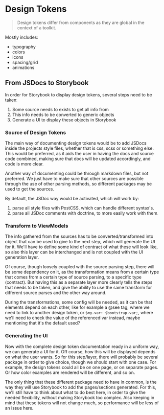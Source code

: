 # Design Tokens

> Design tokens differ from components as they are global in the context of a
toolkit.

Mostly includes:

- typography
- colors
- icons
- spacing/grid
- animations

## From JSDocs to Storybook

In order for Storybook to display design tokens, several steps need to be taken:

1. Some source needs to exists to get all info from
1. This info needs to be converted to generic objects
1. Generate a UI to display these objects in Storybook

### Source of Design Tokens

The main way of documenting design tokens would be to add JSDocs inside the
projects style files, whether that is css, scss or something else. This would
be preferred, as it aids the user in having the docs and source code combined,
making sure that docs will be updated accordingly, and code is more clear.

Another way of documenting could be through markdown files, but not preferred.
We just have to make sure that other sources are possible through the use of
other parsing methods, so different packages may be used to get the sources.

By default, the JSDoc way would be activated, which will work by:

1. parse all style files with PostCSS, which can handle different syntax's.
2. parse all JSDoc comments with doctrine, to more easily work with them.

### Transform to ViewModels

The info gathered from the sources has to be converted/transformed into object
that can be used to give to the next step, which will generate the UI for it.
We'll have to define some kind of contract of what these will look like, so also
this layer can be interchanged and is not coupled with the UI generation layer.

Of course, though loosely coupled with the source parsing step, there will be
some dependency on it, as the transformation means from a certain type that
comes from a certain type of source parsing, to a specific type (contract). But
having this as a separate layer more clearly tells the steps that needs to be 
taken, and give the ability to use the same transform for different source
parses and the other way around.

During the transformations, some config will be needed, as it can be that
elements depend on each other, like for example a @see tag, where we need to
link to another design token, or `$my-var: $bootstrap-var;`, where we'll need
to check the value of the referenced var instead, maybe mentioning that it's
the default used?

### Generating the UI

Now with the complete design token documentation ready in a uniform way, we can
generate a UI for it. Off course, how this will be displayed depends on what the
user wants. So for this step/layer, there will probably be several package in
order to give choice, though we should start with one case. For example, the
design tokens could all be on one page, or on separate pages. Or how color
examples are rendered will be different, and so on.

The only thing that these different package need to have in common, is the way
they will use Storybook to add the pages/sections generated. For this, we'll
still have to think about what to do best here, in order to give the needed
flexibility, without making Storybook too complex. Also keeping in mind that
these tokens will not change much, so performance will be less of an issue here.  
